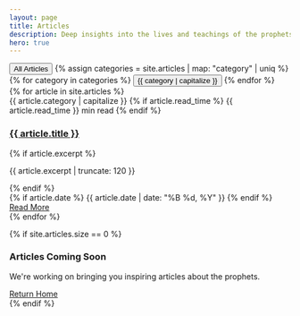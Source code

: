 ```yaml
---
layout: page
title: Articles
description: Deep insights into the lives and teachings of the prophets
hero: true
---
```


<!-- Category Filters -->
<div class="mb-12">
    <div class="flex flex-wrap justify-center gap-3">
        <button class="category-filter active bg-emerald-600 text-white px-6 py-2 rounded-full font-medium hover:bg-emerald-700 transition-colors" data-category="all">
            All Articles
        </button>
        {% assign categories = site.articles | map: "category" | uniq %}
        {% for category in categories %}
        <button class="category-filter bg-white text-gray-700 border border-gray-200 px-6 py-2 rounded-full font-medium hover:bg-gray-50 transition-colors" data-category="{{ category }}">
            {{ category | capitalize }}
        </button>
        {% endfor %}
    </div>
</div>

<!-- Articles Grid -->
<div class="grid md:grid-cols-2 lg:grid-cols-3 gap-8">
    {% for article in site.articles %}
    <article class="article-card group bg-white rounded-2xl shadow-lg overflow-hidden hover:shadow-xl transition-all duration-300" data-category="{{ article.category }}">
        <div class="aspect-w-16 aspect-h-9 bg-gradient-to-br {{ article.gradient | default: 'from-emerald-400 to-teal-500' }}"></div>
        <div class="p-6">
            <div class="flex items-center mb-3">
                <span class="article-category bg-{{ article.category_color | default: 'emerald' }}-100 text-{{ article.category_color | default: 'emerald' }}-800">
                    {{ article.category | capitalize }}
                </span>
                {% if article.read_time %}
                <span class="text-gray-500 text-sm ml-3">{{ article.read_time }} min read</span>
                {% endif %}
            </div>
            <h3 class="article-title">
                <a href="{{ article.url | relative_url }}">{{ article.title }}</a>
            </h3>
            {% if article.excerpt %}
            <p class="text-gray-600 mb-4">{{ article.excerpt | truncate: 120 }}</p>
            {% endif %}
            <div class="flex items-center justify-between">
                {% if article.date %}
                <span class="text-gray-500 text-sm">{{ article.date | date: "%B %d, %Y" }}</span>
                {% endif %}
                <a href="{{ article.url | relative_url }}" class="text-emerald-600 font-medium hover:underline">Read More</a>
            </div>
        </div>
    </article>
    {% endfor %}
</div>

{% if site.articles.size == 0 %}
<!-- Placeholder content if no articles exist -->
<div class="text-center py-16">
    <h3 class="text-2xl font-serif mb-4">Articles Coming Soon</h3>
    <p class="text-gray-600 mb-8">We're working on bringing you inspiring articles about the prophets.</p>
    <a href="{{ '/' | relative_url }}" class="px-8 py-3 bg-emerald-600 text-white rounded-full font-medium hover:bg-emerald-700 transition-colors">
        Return Home
    </a>
</div>
{% endif %}